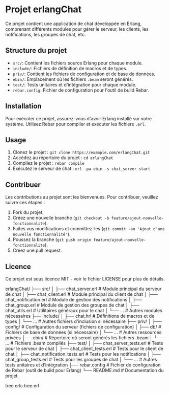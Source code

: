 # Projet erlangChat

Ce projet contient une application de chat développée en Erlang, comprenant différents modules pour gérer le serveur, les clients, les notifications, les groupes de chat, etc.

## Structure du projet

- `src/`: Contient les fichiers source Erlang pour chaque module.
- `include/`: Fichiers de définition de macros et de types.
- `priv/`: Contient les fichiers de configuration et de base de données.
- `ebin/`: Emplacement où les fichiers `.beam` seront générés.
- `test/`: Tests unitaires et d'intégration pour chaque module.
- `rebar.config`: Fichier de configuration pour l'outil de build Rebar.

## Installation

Pour exécuter ce projet, assurez-vous d'avoir Erlang installé sur votre système. Utilisez Rebar pour compiler et exécuter les fichiers `.erl`.

## Usage

1. Clonez le projet : `git clone https://example.com/erlangChat.git`
2. Accédez au répertoire du projet : `cd erlangChat`
3. Compilez le projet : `rebar compile`
4. Exécutez le serveur de chat : `erl -pa ebin -s chat_server start`

## Contribuer

Les contributions au projet sont les bienvenues. Pour contribuer, veuillez suivre ces étapes :
1. Fork du projet.
2. Créez une nouvelle branche (`git checkout -b feature/ajout-nouvelle-fonctionnalite`).
3. Faites vos modifications et committez-les (`git commit -am 'Ajout d'une nouvelle fonctionnalité'`).
4. Poussez la branche (`git push origin feature/ajout-nouvelle-fonctionnalite`).
5. Créez une pull request.

## Licence

Ce projet est sous licence MIT - voir le fichier LICENSE pour plus de détails.


erlangChat/
├── src/
│   ├── chat_server.erl        # Module principal du serveur de chat
│   ├── chat_client.erl        # Module principal du client de chat
│   ├── chat_notification.erl  # Module de gestion des notifications
│   ├── chat_group.erl         # Module de gestion des groupes de chat
│   ├── chat_utils.erl         # Utilitaires généraux pour le chat
│   └── ...                    # Autres modules nécessaires
├── include/
│   ├── chat.hrl               # Définitions de macros et de types
│   └── ...                    # Autres fichiers d'inclusion si nécessaire
├── priv/
│   ├── config/                # Configuration du serveur (fichiers de configuration)
│   ├── db/                    # Fichiers de base de données (si nécessaire)
│   └── ...                    # Autres ressources privées
├── ebin/                      # Répertoire où seront générés les fichiers .beam
│   └── ...                    # Fichiers .beam compilés
├── test/
│   ├── chat_server_tests.erl  # Tests pour le serveur de chat
│   ├── chat_client_tests.erl  # Tests pour le client de chat
│   ├── chat_notification_tests.erl  # Tests pour les notifications
│   ├── chat_group_tests.erl   # Tests pour les groupes de chat
│   └── ...                    # Autres tests unitaires et d'intégration
├── rebar.config               # Fichier de configuration de Rebar (outil de build pour Erlang)
└── README.md                  # Documentation du projet


tree
erlc tree.erl